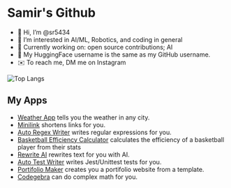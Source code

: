 # Samir's Github
- 👋 Hi, I’m @sr5434
- 👀 I’m interested in AI/ML, Robotics, and coding in general
- 🔧 Currently working on: open source contributions; AI
- 🤗 My HuggingFace username is the same as my GitHub username.
- ✉️ To reach me, DM me on Instagram


![Top Langs](https://github-readme-stats.vercel.app/api/top-langs/?username=sr5434&theme=tokyonight&langs_count=11&layout=compact&hide=jupyter%20notebook)
<!---
sr5434/sr5434 is a ✨ special ✨ repository because its `README.md` (this file) appears on your GitHub profile.
You can click the Preview link to take a look at your changes.
---> 
## My Apps
 - [Weather App](https://weather-app-taupe-seven.vercel.app/) tells you the weather in any city.
 - [Minilink](https://minilink-rosy.vercel.app/) shortens links for you.
 - [Auto Regex Writer](https://auto-regex-writer.vercel.app/) writes regular expressions for you.
 - [Basketball Efficiency Calculator](https://basketball-efficiency-calculator.vercel.app/) calculates the efficiency of a basketball player from their stats
 - [Rewrite AI](https://rewrite-ai.vercel.app/) rewrites text for you with AI.
 - [Auto Test Writer](https://auto-test-writer.vercel.app/) writes Jest/Unittest tests for you.
 - [Portifolio Maker](https://portifolio-maker.web.app/) creates you a portifolio website from a template.
 - [Codegebra](https://github.com/sr5434/Codegebra) can do complex math for you.
